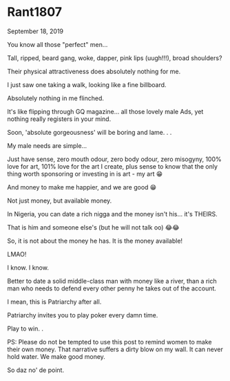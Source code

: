 # Rant1807


September 18, 2019

You know all those "perfect" men...

Tall, ripped, beard gang, woke, dapper, pink lips (uugh!!!), broad shoulders?

Their physical attractiveness does absolutely nothing for me.

I just saw one taking a walk, looking like a fine billboard.

Absolutely nothing in me flinched. 

It's like flipping through GQ magazine... all those lovely male Ads, yet nothing really registers in your mind.

Soon, 'absolute gorgeousness' will be boring and lame.
.
.

My male needs are simple...

Just have sense, zero mouth odour, zero body odour, zero misogyny, 100% love for art, 101% love for the art I create, plus sense to know that the only thing worth sponsoring or investing in is art - my art 😁

And money to make me happier, and we are good 😁

Not just money,  but available money.

In Nigeria, you can date a rich nigga and the money isn't his... it's THEIRS.

That is him and someone else's (but he will not talk oo) 😂😂

So, it is not about the money he has. It is the money available! 

LMAO!

I know. I know.

Better to date a solid middle-class man with money like a river, than a rich man who needs to defend every other penny he takes out of the account. 

I mean, this is Patriarchy after all.

Patriarchy invites you to play poker every damn time.

Play to win.
.

PS:
Please do not be tempted to use this post to remind women to make their own money. That narrative suffers a dirty blow on my wall. It can  never hold water. We make good money. 

So daz no' de point.